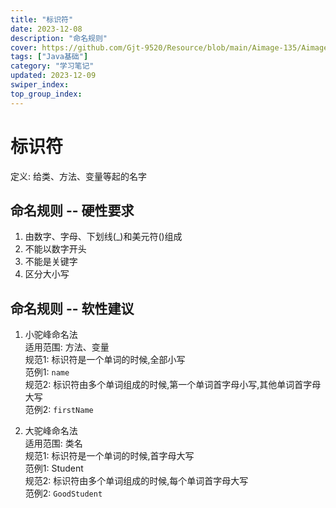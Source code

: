 ```yaml
---
title: "标识符"
date: 2023-12-08
description: "命名规则"
cover: https://github.com/Gjt-9520/Resource/blob/main/Aimage-135/Aimage5.jpg?raw=true
tags: ["Java基础"]
category: "学习笔记"
updated: 2023-12-09
swiper_index:
top_group_index:
---
```


# 标识符

定义: 给类、方法、变量等起的名字

## 命名规则 -- 硬性要求

1. 由数字、字母、下划线(_)和美元符()组成
2. 不能以数字开头
3. 不能是关键字
4. 区分大小写

## 命名规则 -- 软性建议

1. 小驼峰命名法  
适用范围: 方法、变量  
规范1: 标识符是一个单词的时候,全部小写  
范例1: `name`  
规范2: 标识符由多个单词组成的时候,第一个单词首字母小写,其他单词首字母大写  
范例2: `firstName`

2. 大驼峰命名法  
适用范围: 类名  
规范1: 标识符是一个单词的时候,首字母大写  
范例1: Student  
规范2: 标识符由多个单词组成的时候,每个单词首字母大写  
范例2: `GoodStudent`  